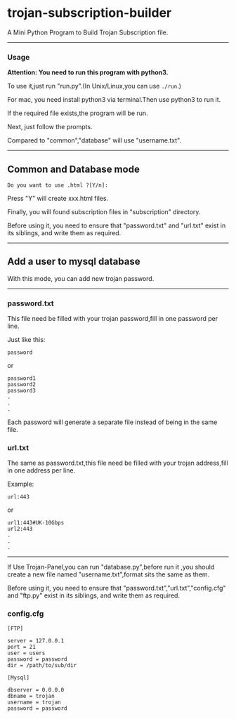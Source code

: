 # trojan-subscription-builder
A Mini Python Program to Build Trojan Subscription file.

---

### Usage

**Attention: You need to run this program with python3.**

To use it,just run "run.py".(In Unix/Linux,you can  use `./run`.)

For mac, you need install python3 via terminal.Then use python3 to run it.

If the required file exists,the program will be run.

Next, just follow the prompts.

Compared to "common","database" will use "username.txt".

---

## Common and Database mode

```
Do you want to use .html ?[Y/n]:
```

Press "Y" will create xxx.html files.

Finally, you will found subscription files in "subscription" directory.

Before using it, you need to ensure that "password.txt" and "url.txt" exist in its siblings, and write them as required.

---

## Add a user to mysql database

With this mode, you can add new trojan password.

---

### password.txt

This file need be filled with your trojan password,fill in one password per line.

Just like this:

```
password
```
or
```
password1
password2
password3
.
.
.
```

Each password will generate a separate file instead of being in the same file.


### url.txt

The same as password.txt,this file need be filled with your trojan address,fill in one address per line.

Example:

```
url:443
```

or

```
url1:443#UK-10Gbps
url2:443
.
.
.
```

---

If Use Trojan-Panel,you can run "database.py",before run it ,you should create a new file named "username.txt",format sits the same as them.

Before using it, you need to ensure that "password.txt","url.txt","config.cfg" and "ftp.py" exist in its siblings, and write them as required.

### config.cfg

```
[FTP]

server = 127.0.0.1
port = 21
user = users
password = password
dir = /path/to/sub/dir

[Mysql]

dbserver = 0.0.0.0
dbname = trojan
username = trojan
password = password 
```
